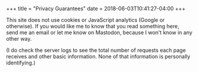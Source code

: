 +++
title = "Privacy Guarantees"
date = 2018-06-03T10:41:27-04:00
+++

This site does not use cookies or JavaScript analytics (Google or otherwise). 
If you would like me to know that you read something here, send me an email or
let me know on Mastodon, because I won't know in any other way. 

(I do check the server logs to see the total number of requests each page receives
and other basic information.  None of that information is personally identifying.)
